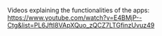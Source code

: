 Videos explaining the functionalities of the apps: https://www.youtube.com/watch?v=E4BMjP--Ctg&list=PL6JftI8VApXQuo_zQCZ7LTGfinzUvuz49
